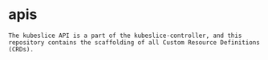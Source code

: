 # apis
`The kubeslice API is a part of the kubeslice-controller, and this repository contains the scaffolding of all Custom Resource Definitions (CRDs).`
